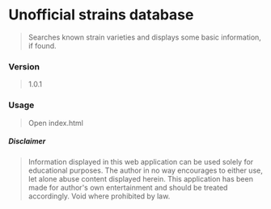 # Unofficial strains database
> Searches known strain varieties and displays some basic information, if found.

### Version
> 1.0.1

### Usage
> Open index.html

##### Disclaimer
> Information displayed in this web application can be used solely for educational purposes. The author in no way encourages to either use, let alone abuse content displayed herein. This application has been made for author's own entertainment and should be treated accordingly. Void where prohibited by law.
